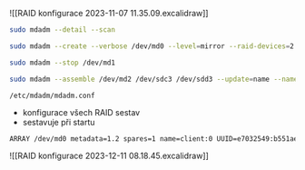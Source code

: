![[RAID konfigurace 2023-11-07 11.35.09.excalidraw]]

```bash
sudo mdadm --detail --scan

sudo mdadm --create --verbose /dev/md0 --level=mirror --raid-devices=2 /dev/sdc1 /dev/sdd1 --spare-devices=1 /dev/sdb70 --name=mujmilacek

sudo mdadm --stop /dev/md1

sudo mdadm --assemble /dev/md2 /dev/sdc3 /dev/sdd3 --update=name --name=pavlasek
```

`/etc/mdadm/mdadm.conf`
- konfigurace všech RAID sestav
- sestavuje při startu
```bash
ARRAY /dev/md0 metadata=1.2 spares=1 name=client:0 UUID=e7032549:b551aea5
```

![[RAID konfigurace 2023-12-11 08.18.45.excalidraw]]
